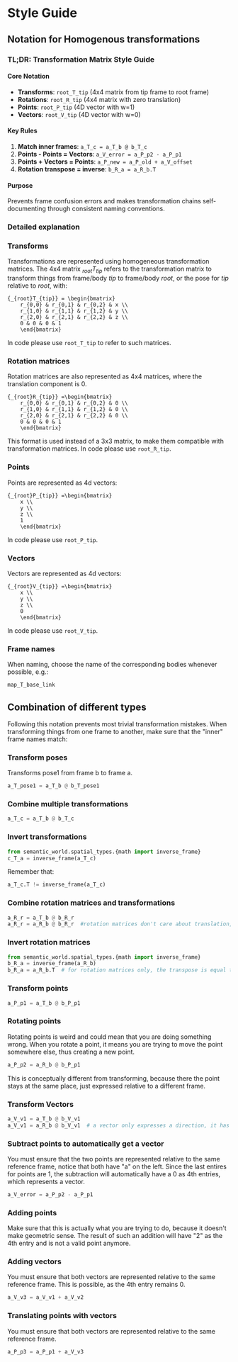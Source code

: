 # Style Guide

## Notation for Homogenous transformations
### TL;DR: Transformation Matrix Style Guide

#### Core Notation
- **Transforms**: `root_T_tip` (4x4 matrix from tip frame to root frame)
- **Rotations**: `root_R_tip` (4x4 matrix with zero translation)
- **Points**: `root_P_tip` (4D vector with w=1)
- **Vectors**: `root_V_tip` (4D vector with w=0)

#### Key Rules
1. **Match inner frames**: `a_T_c = a_T_b @ b_T_c`
2. **Points - Points = Vectors**: `a_V_error = a_P_p2 - a_P_p1`
3. **Points + Vectors = Points**: `a_P_new = a_P_old + a_V_offset`
4. **Rotation transpose = inverse**: `b_R_a = a_R_b.T`

#### Purpose
Prevents frame confusion errors and makes transformation chains self-documenting through consistent naming conventions.

### Detailed explanation
### Transforms
Transformations are represented using homogeneous transformation matrices.
The 4x4 matrix $_{root}T_{tip}$ refers to the transformation matrix to transform things from frame/body $tip$ to frame/body $root$, or the pose for $tip$ relative to $root$, with:
```{math}
{_{root}T_{tip}} = \begin{bmatrix}
	r_{0,0} & r_{0,1} & r_{0,2} & x \\
	r_{1,0} & r_{1,1} & r_{1,2} & y \\
	r_{2,0} & r_{2,1} & r_{2,2} & z \\
	0 & 0 & 0 & 1
	\end{bmatrix}
```
In code please use `root_T_tip` to refer to such matrices.

### Rotation matrices
Rotation matrices are also represented as 4x4 matrices, where the translation component is 0.
```{math}
{_{root}R_{tip}} =\begin{bmatrix}
	r_{0,0} & r_{0,1} & r_{0,2} & 0 \\
	r_{1,0} & r_{1,1} & r_{1,2} & 0 \\
	r_{2,0} & r_{2,1} & r_{2,2} & 0 \\
	0 & 0 & 0 & 1
	\end{bmatrix}
```
This format is used instead of a 3x3 matrix, to make them compatible with transformation matrices.
In code please use `root_R_tip`.

### Points
Points are represented as 4d vectors:
```{math}
{_{root}P_{tip}} =\begin{bmatrix}
	x \\
	y \\
	z \\
	1
	\end{bmatrix}
```
In code please use `root_P_tip`.

### Vectors
Vectors are represented as 4d vectors:
```{math}
{_{root}V_{tip}} =\begin{bmatrix}
	x \\
	y \\
	z \\
	0
	\end{bmatrix}
```
In code please use `root_V_tip`.

### Frame names
When naming, choose the name of the corresponding bodies whenever possible, e.g.:
```python
map_T_base_link
```

## Combination of different types
Following this notation prevents most trivial transformation mistakes.
When transforming things from one frame to another, make sure that the "inner" frame names match:

### Transform poses
Transforms pose1 from frame b to frame a.
```python
a_T_pose1 = a_T_b @ b_T_pose1  
```

### Combine multiple transformations
```python
a_T_c = a_T_b @ b_T_c 
```

### Invert transformations
```python
from semantic_world.spatial_types.{math import inverse_frame}
c_T_a = inverse_frame(a_T_c)
```
Remember that:
```python
a_T_c.T != inverse_frame(a_T_c)
```

### Combine rotation matrices and transformations
```python
a_R_r = a_T_b @ b_R_r
a_R_r = a_R_b @ b_R_r  #rotation matrices don't care about translation, so these two are equivalent
```

### Invert rotation matrices
```python
from semantic_world.spatial_types.{math import inverse_frame}
b_R_a = inverse_frame(a_R_b)
b_R_a = a_R_b.T  # for rotation matrices only, the transpose is equal to its inverse.
```

### Transform points
```python
a_P_p1 = a_T_b @ b_P_p1
```

### Rotating points
Rotating points is weird and could mean that you are doing something wrong.
When you rotate a point, it means you are trying to move the point somewhere else, thus creating a new point.
```python
a_P_p2 = a_R_b @ b_P_p1
```
This is conceptually different from transforming, because there the point stays at the same place, just expressed relative to a different frame.


### Transform Vectors
```python
a_V_v1 = a_T_b @ b_V_v1
a_V_v1 = a_R_b @ b_V_v1  # a vector only expresses a direction, it has no fixed place in space, therefore applying a full transformation or only a rotation results in the same vector.
```

### Subtract points to automatically get a vector
You must ensure that the two points are represented relative to the same reference frame, notice that both have "a" on the left.
Since the last entires for points are 1, the subtraction will automatically have a 0 as 4th entries, which represents a vector.
```python
a_V_error = a_P_p2 - a_P_p1 
```

### Adding points
Make sure that this is actually what you are trying to do, because it doesn't make geometric sense.
The result of such an addition will have "2" as the 4th entry and is not a valid point anymore.

### Adding vectors
You must ensure that both vectors are represented relative to the same reference frame.
This is possible, as the 4th entry remains 0.
```python
a_V_v3 = a_V_v1 + a_V_v2
```

### Translating points with vectors
You must ensure that both vectors are represented relative to the same reference frame.
```python
a_P_p3 = a_P_p1 + a_V_v3
```
